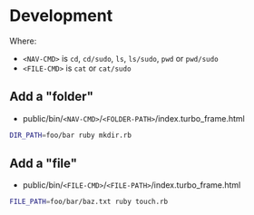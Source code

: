 # Development

Where: 
- `<NAV-CMD>` is `cd`, `cd/sudo`, `ls`, `ls/sudo`, `pwd` or `pwd/sudo` 
- `<FILE-CMD>` is `cat` or `cat/sudo`

## Add a "folder"

- public/bin/`<NAV-CMD>`/`<FOLDER-PATH>`/index.turbo_frame.html

```bash
DIR_PATH=foo/bar ruby mkdir.rb
```

## Add a "file"

- public/bin/`<FILE-CMD>`/`<FILE-PATH>`/index.turbo_frame.html

```bash
FILE_PATH=foo/bar/baz.txt ruby touch.rb
```